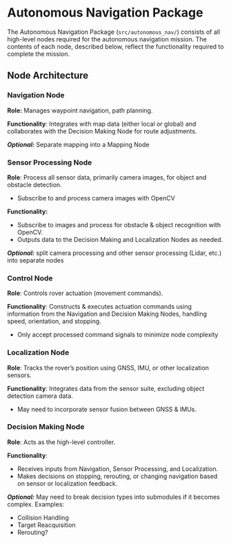 # Autonomous Navigation Package

The Autonomous Navigation Package (`src/autonomous_nav/`) consists of all high-level nodes required for the autonomous navigation mission. The contents of each node, described below, reflect the functionality required to complete the mission.

## Node Architecture

### Navigation Node

**Role:** Manages waypoint navigation, path planning.

**Functionality**: Integrates with map data (either local or global) and collaborates with the Decision Making Node for route adjustments.

**_Optional:_** Separate mapping into a Mapping Node

### Sensor Processing Node

**Role**: Process all sensor data, primarily camera images, for object and obstacle detection.

- Subscribe to and process camera images with OpenCV

**Functionality:**

- Subscribe to images and process for obstacle & object recognition with OpenCV.
- Outputs data to the Decision Making and Localization Nodes as needed.

**_Optional:_** split camera processing and other sensor processing (Lidar, etc.) into separate nodes

### Control Node

**Role**: Controls rover actuation (movement commands).

**Functionality**: Constructs & executes actuation commands using information from the Navigation and Decision Making Nodes, handling speed, orientation, and stopping.

- Only accept processed command signals to minimize node complexity

### Localization Node

**Role**: Tracks the rover’s position using GNSS, IMU, or other localization sensors.

**Functionality**: Integrates data from the sensor suite, excluding object detection camera data.

- May need to incorporate sensor fusion between GNSS & IMUs.

### Decision Making Node

**Role**: Acts as the high-level controller.

**Functionality**:

- Receives inputs from Navigation, Sensor Processing, and Localization.
- Makes decisions on stopping, rerouting, or changing navigation based on sensor or localization feedback.

**_Optional:_** May need to break decision types into submodules if it becomes complex. Examples:

- Collision Handling
- Target Reacquisition
- Rerouting?
